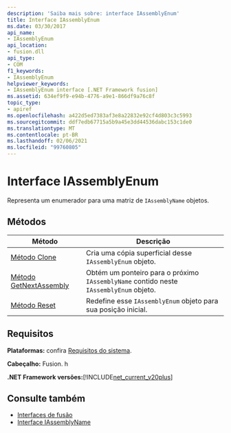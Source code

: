 ```yaml
---
description: 'Saiba mais sobre: interface IAssemblyEnum'
title: Interface IAssemblyEnum
ms.date: 03/30/2017
api_name:
- IAssemblyEnum
api_location:
- fusion.dll
api_type:
- COM
f1_keywords:
- IAssemblyEnum
helpviewer_keywords:
- IAssemblyEnum interface [.NET Framework fusion]
ms.assetid: 634ef9f9-e94b-4776-a9e1-866df9a76c8f
topic_type:
- apiref
ms.openlocfilehash: a422d5ed7383af3e8a22832e92cf4d803c3c5993
ms.sourcegitcommit: ddf7edb67715a5b9a45e3dd44536dabc153c1de0
ms.translationtype: MT
ms.contentlocale: pt-BR
ms.lasthandoff: 02/06/2021
ms.locfileid: "99760805"
---
```

# <a name="iassemblyenum-interface"></a>Interface IAssemblyEnum

Representa um enumerador para uma matriz de `IAssemblyName` objetos.  
  
## <a name="methods"></a>Métodos  
  
|Método|Descrição|  
|------------|-----------------|  
|[Método Clone](iassemblyenum-clone-method.md)|Cria uma cópia superficial desse `IAssemblyEnum` objeto.|  
|[Método GetNextAssembly](iassemblyenum-getnextassembly-method.md)|Obtém um ponteiro para o próximo `IAssemblyName` contido neste `IAssemblyEnum` objeto.|  
|[Método Reset](iassemblyenum-reset-method.md)|Redefine esse `IAssemblyEnum` objeto para sua posição inicial.|  
  
## <a name="requirements"></a>Requisitos  

 **Plataformas:** confira [Requisitos do sistema](../../get-started/system-requirements.md).  
  
 **Cabeçalho:** Fusion. h  
  
 **.NET Framework versões:**[!INCLUDE[net_current_v20plus](../../../../includes/net-current-v20plus-md.md)]  
  
## <a name="see-also"></a>Consulte também

- [Interfaces de fusão](fusion-interfaces.md)
- [Interface IAssemblyName](iassemblyname-interface.md)
